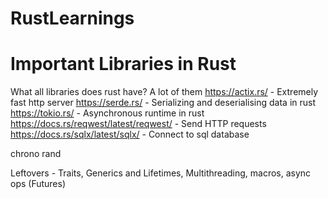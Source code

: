 # RustLearnings

# Important Libraries in Rust

What all libraries does rust have?
A lot of them
https://actix.rs/ - Extremely fast http server
https://serde.rs/ - Serializing and deserialising data in rust
https://tokio.rs/ - Asynchronous runtime in rust
https://docs.rs/reqwest/latest/reqwest/ - Send HTTP requests
https://docs.rs/sqlx/latest/sqlx/ - Connect to sql database

chrono
rand

Leftovers - Traits, Generics and Lifetimes, Multithreading, macros, async ops (Futures)
